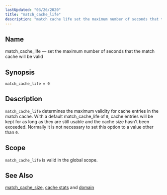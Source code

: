 ```yaml
---
lastUpdated: "03/26/2020"
title: "match_cache_life"
description: "match cache life set the maximum number of seconds that the match cache will be valid match cache life 0 match cache life determines the maximum validity for cache entries in the match cache With a default match cache life of 0 cache entries will be kept for as long..."
---
```


<a name="conf.ref.match_cache_life"></a> 
## Name

match_cache_life — set the maximum number of seconds that the match cache will be valid

## Synopsis

`match_cache_life = 0`

<a name="idp10095584"></a> 
## Description

`match_cache_life` determines the maximum validity for cache entries in the match cache. With a default match_cache_life of `0`, cache entries will be kept for as long as they are still usable and the cache size hasn't been exceeded. Normally it is not necessary to set this option to a value other than `0`.

<a name="idp10098704"></a> 
## Scope

`match_cache_life` is valid in the global scope.

<a name="idp10100736"></a> 
## See Also

[match_cache_size](/momentum/3/3-reference/3-reference-conf-ref-match-cache-size), [cache stats](/momentum/3/3-reference/3-reference-console-commands-cache-stats) and [domain](/momentum/3/3-reference/3-reference-conf-ref-domain)